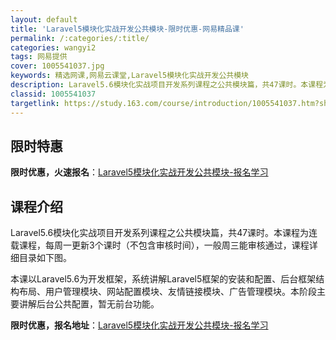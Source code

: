 ```yaml
---
layout: default
title: 'Laravel5模块化实战开发公共模块-限时优惠-网易精品课'
permalink: /:categories/:title/
categories: wangyi2
tags: 网易提供
cover: 1005541037.jpg
keywords: 精选网课,网易云课堂,Laravel5模块化实战开发公共模块
description: Laravel5.6模块化实战项目开发系列课程之公共模块篇，共47课时。本课程为连载课程，每周一更新3个课时（不包含审核
classid: 1005541037
targetlink: https://study.163.com/course/introduction/1005541037.htm?share=1&shareId=1025206652&utm_campaign=share&utm_medium=iphoneShare&utm_source=&utm_u=1025206652
---
```


## 限时特惠

**限时优惠，火速报名**：[Laravel5模块化实战开发公共模块-报名学习](https://study.163.com/course/introduction/1005541037.htm?share=1&shareId=1025206652&utm_campaign=share&utm_medium=iphoneShare&utm_source=&utm_u=1025206652)

## 课程介绍

Laravel5.6模块化实战项目开发系列课程之公共模块篇，共47课时。本课程为连载课程，每周一更新3个课时（不包含审核时间），一般周三能审核通过，课程详细目录如下图。

本课以Laravel5.6为开发框架，系统讲解Laravel5框架的安装和配置、后台框架结构布局、用户管理模块、网站配置模块、友情链接模块、广告管理模块。本阶段主要讲解后台公共配置，暂无前台功能。

**限时优惠，报名地址**：[Laravel5模块化实战开发公共模块-报名学习](https://study.163.com/course/introduction/1005541037.htm?share=1&shareId=1025206652&utm_campaign=share&utm_medium=iphoneShare&utm_source=&utm_u=1025206652)

